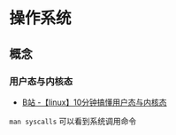 # 操作系统

## 概念

### 用户态与内核态

- [B站 -【linux】10分钟搞懂用户态与内核态](https://www.bilibili.com/video/av83047145)

`man syscalls` 可以看到系统调用命令